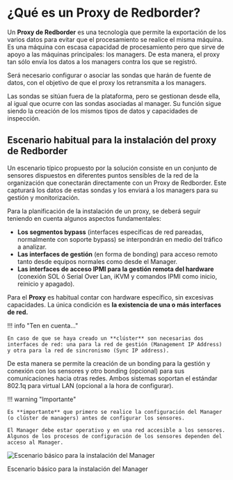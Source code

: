 
# ¿Qué es un Proxy de Redborder?

Un **Proxy de Redborder** es una tecnología que permite la exportación de los varios datos para evitar que el procesamiento se realice el misma máquina. Es una máquina con escasa capacidad de procesamiento pero que sirve de apoyo a las máquinas principales: los managers. De esta manera, el proxy tan sólo envía los datos a los managers contra los que se registró. 

Será necesario configurar o asociar las sondas que harán de fuente de datos, con el objetivo de que el proxy los retransmita a los managers.

Las sondas se sitúan fuera de la plataforma, pero se gestionan desde ella, al igual que ocurre con las sondas asociadas al manager. Su función sigue siendo la creación de los mismos tipos de datos y capacidades de inspección.

## Escenario habitual para la instalación del proxy de Redborder

Un escenario típico propuesto por la solución consiste en un conjunto de sensores dispuestos en diferentes puntos sensibles de la red de la organización que conectarán directamente con un Proxy de Redborder. Este capturará los datos de estas sondas y los enviará a los managers para su gestión y monitorización.

Para la planificación de la instalación de un proxy, se deberá seguir teniendo en cuenta algunos aspectos fundamentales:
- **Los segmentos bypass** (interfaces específicas de red pareadas, normalmente con soporte bypass) se interpondrán en medio del tráfico a analizar.
- **Las interfaces de gestión** (en forma de bonding) para acceso remoto tanto desde equipos normales como desde el Manager.
- **Las interfaces de acceso IPMI para la gestión remota del hardware** (conexión SOL ó Serial Over Lan, iKVM y comandos IPMI como inicio, reinicio y apagado).

Para el **Proxy** es habitual contar con hardware específico, sin excesivas capacidades. La única condición es **la existencia de una o más interfaces de red.**

!!! info "Ten en cuenta..."

    En caso de que se haya creado un **clúster** son necesarias dos interfaces de red: una para la red de gestión (Management IP Address) y otra para la red de sincronismo (Sync IP address).

De esta manera se permite la creación de un bonding para la gestión y conexión con los sensores y otro bonding (opcional) para sus comunicaciones hacia otras redes. Ambos sistemas soportan el estándar 802.1q para virtual LAN (opcional a la hora de configurar).

!!! warning "Importante"

    Es **importante** que primero se realice la configuración del Manager (o clúster de managers) antes de configurar los sensores.
    
    El Manager debe estar operativo y en una red accesible a los sensores. Algunos de los procesos de configuración de los sensores dependen del acceso al Manager.

![Escenario básico para la instalación del Manager](../../manager/redborder_basics/images/ch01_img001.png)

Escenario básico para la instalación del Manager
